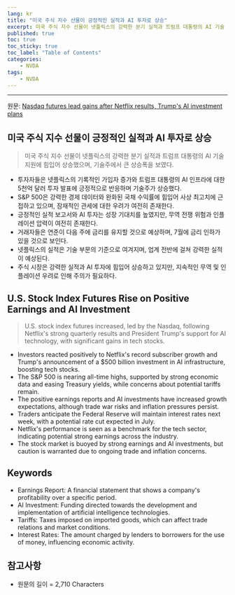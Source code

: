```yaml
---
lang: kr
title: "미국 주식 지수 선물이 긍정적인 실적과 AI 투자로 상승"
excerpt: 미국 주식 지수 선물이 넷플릭스의 강력한 분기 실적과 트럼프 대통령의 AI 기술 지원에 힘입어 상승했으며, 기술주에서 큰 상승폭을 보였다.
published: true
toc: true
toc_sticky: true
toc_label: "Table of Contents"
categories:
    - NVDA
tags:
    - NVDA
---
```


---

  원문: [Nasdaq futures lead gains after Netflix results, Trump's AI investment plans](https://www.investing.com/news/economy-news/nasdaq-futures-lead-gains-after-netflix-results-trumps-ai-investment-plans-3824026)

## 미국 주식 지수 선물이 긍정적인 실적과 AI 투자로 상승

> 미국 주식 지수 선물이 넷플릭스의 강력한 분기 실적과 트럼프 대통령의 AI 기술 지원에 힘입어 상승했으며, 기술주에서 큰 상승폭을 보였다.


- 투자자들은 넷플릭스의 기록적인 가입자 증가와 트럼프 대통령의 AI 인프라에 대한 5천억 달러 투자 발표에 긍정적으로 반응하며 기술주가 상승했다.
- S&P 500은 강력한 경제 데이터와 완화된 국채 수익률에 힘입어 사상 최고치에 근접하고 있으며, 잠재적인 관세에 대한 우려가 여전히 존재한다.
- 긍정적인 실적 보고서와 AI 투자는 성장 기대치를 높였지만, 무역 전쟁 위험과 인플레이션 압력이 여전히 존재한다.
- 거래자들은 연준이 다음 주에 금리를 유지할 것으로 예상하며, 7월에 금리 인하가 있을 것으로 보인다.
- 넷플릭스의 실적은 기술 부문의 기준으로 여겨지며, 업계 전반에 걸쳐 강력한 실적이 예상된다.
- 주식 시장은 강력한 실적과 AI 투자에 힘입어 상승하고 있지만, 지속적인 무역 및 인플레이션 우려로 인해 주의가 필요하다.

## U.S. Stock Index Futures Rise on Positive Earnings and AI Investment

> U.S. stock index futures increased, led by the Nasdaq, following Netflix's strong quarterly results and President Trump's support for AI technology, with significant gains in tech stocks.


- Investors reacted positively to Netflix's record subscriber growth and Trump's announcement of a $500 billion investment in AI infrastructure, boosting tech stocks.
- The S&P 500 is nearing all-time highs, supported by strong economic data and easing Treasury yields, while concerns about potential tariffs remain.
- The positive earnings reports and AI investments have increased growth expectations, although trade war risks and inflation pressures persist.
- Traders anticipate the Federal Reserve will maintain interest rates next week, with a potential rate cut expected in July.
- Netflix's performance is seen as a benchmark for the tech sector, indicating potential strong earnings across the industry.
- The stock market is buoyed by strong earnings and AI investments, but caution is warranted due to ongoing trade and inflation concerns.

## Keywords

- Earnings Report: A financial statement that shows a company's profitability over a specific period.
- AI Investment: Funding directed towards the development and implementation of artificial intelligence technologies.
- Tariffs: Taxes imposed on imported goods, which can affect trade relations and market conditions.
- Interest Rates: The amount charged by lenders to borrowers for the use of money, influencing economic activity.

## 참고사항

- 원문의 길이 = 2,710 Characters

